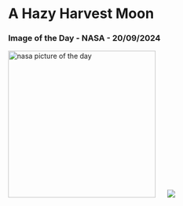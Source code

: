 # A Hazy Harvest Moon
### Image of the Day - NASA - 20/09/2024
<img src="https://apod.nasa.gov/apod/image/2409/2024_09_18_ZM_Spis_50mm-Pano_Postupka_1024c.png" alt="nasa picture of the day" width="300"/>&nbsp; &nbsp; &nbsp; <img src="https://github-readme-streak-stats.herokuapp.com/?user=tempo-riz&theme=dark" >
 
 
 
 
 
 
 
 
 
 
 
 
 
 
 
 
 
 
 
 
 
 
 
 
 
 
 
 
 
 
 
 
 
 
 
 
 
 
